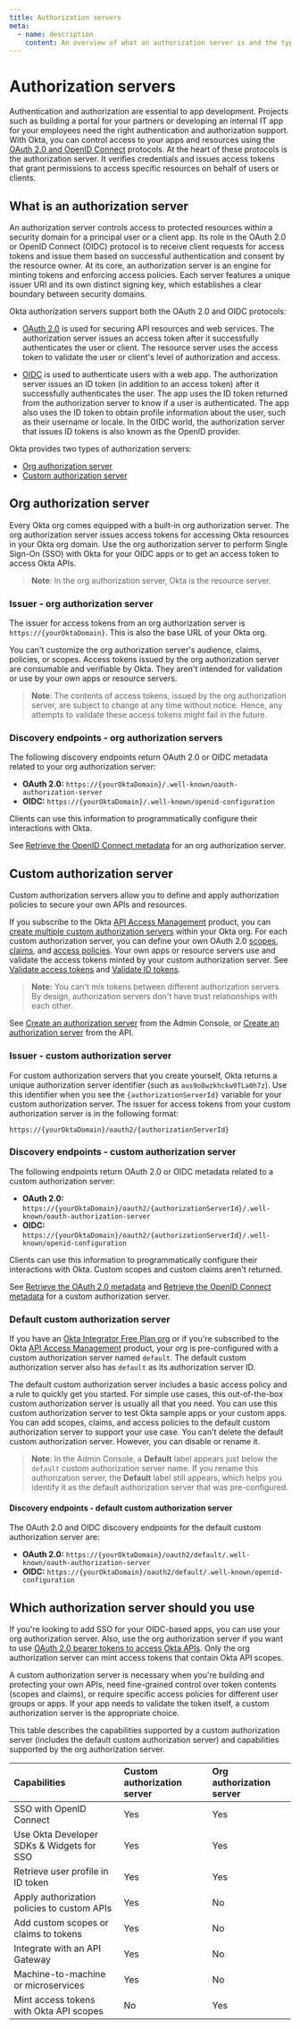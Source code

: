 ```yaml
---
title: Authorization servers
meta:
  - name: description
    content: An overview of what an authorization server is and the types of authorization servers available at Okta.
---
```


# Authorization servers

<ApiAmProdWarning />

Authentication and authorization are essential to app development. Projects such as building a portal for your partners or developing an internal IT app for your employees need the right authentication and authorization support. With Okta, you can control access to your apps and resources using the [OAuth 2.0 and OpenID Connect](/docs/concepts/oauth-openid/) protocols. At the heart of these protocols is the authorization server. It verifies credentials and issues access tokens that grant permissions to access specific resources on behalf of users or clients.

## What is an authorization server

An authorization server controls access to protected resources within a security domain for a principal user or a client app. Its role in the OAuth 2.0 or OpenID Connect (OIDC) protocol is to receive client requests for access tokens and issue them based on successful authentication and consent by the resource owner. At its core, an authorization server is an engine for minting tokens and enforcing access policies. Each server features a unique issuer URI and its own distinct signing key, which establishes a clear boundary between security domains.

Okta authorization servers support both the OAuth 2.0 and OIDC protocols:

* [OAuth 2.0](/docs/concepts/oauth-openid/#oauth-2-0) is used for securing API resources and web services. The authorization server issues an access token after it successfully authenticates the user or client. The resource server uses the access token to validate the user or client's level of authorization and access.

* [OIDC](/docs/concepts/oauth-openid/#openid-connect) is used to authenticate users with a web app. The authorization server issues an ID token (in addition to an access token) after it successfully authenticates the user. The app uses the ID token returned from the authorization server to know if a user is authenticated. The app also uses the ID token to obtain profile information about the user, such as their username or locale. In the OIDC world, the authorization server that issues ID tokens is also known as the OpenID provider.

Okta provides two types of authorization servers:

* [Org authorization server](#org-authorization-server)
* [Custom authorization server](#custom-authorization-server)

## Org authorization server

Every Okta org comes equipped with a built-in org authorization server. The org authorization server issues access tokens for accessing Okta resources in your Okta org domain. Use the org authorization server to perform Single Sign-On (SSO) with Okta for your OIDC apps or to get an access token to access Okta APIs.

> **Note**: In the org authorization server, Okta is the resource server.

### Issuer - org authorization server

The issuer for access tokens from an org authorization server is `https://{yourOktaDomain}`. This is also the base URL of your Okta org.

You can't customize the org authorization server's audience, claims, policies, or scopes. Access tokens issued by the org authorization server are consumable and verifiable by Okta. They aren't intended for validation or use by your own apps or resource servers.

> **Note**: The contents of access tokens, issued by the org authorization server, are subject to change at any time without notice. Hence, any attempts to validate these access tokens might fail in the future.

### Discovery endpoints - org authorization servers

The following discovery endpoints return OAuth 2.0 or OIDC metadata related to your org authorization server:

* **OAuth 2.0:** `https://{yourOktaDomain}/.well-known/oauth-authorization-server`
* **OIDC:** `https://{yourOktaDomain}/.well-known/openid-configuration`

Clients can use this information to programmatically configure their interactions with Okta.

See [Retrieve the OpenID Connect metadata](https://developer.okta.com/docs/api/openapi/okta-oauth/oauth/tag/OrgAS/#tag/OrgAS/operation/getWellKnownOpenIDConfiguration) for an org authorization server.

## Custom authorization server

Custom authorization servers allow you to define and apply authorization policies to secure your own APIs and resources.

If you subscribe to the Okta [API Access Management](/docs/concepts/api-access-management/) product, you can [create multiple custom authorization servers](/docs/guides/customize-authz-server/main/#create-an-authorization-server) within your Okta org. For each custom authorization server, you can define your own OAuth 2.0 [scopes](/docs/guides/customize-authz-server/main/#create-scopes), [claims](/docs/guides/customize-authz-server/main/#create-claims), and [access policies](/docs/guides/customize-authz-server/main/#create-access-policies). Your own apps or resource servers use and validate the access tokens minted by your custom authorization server. See [Validate access tokens](https://developer.okta.com/docs/guides/validate-access-tokens/) and [Validate ID tokens](https://developer.okta.com/docs/guides/validate-id-tokens/main/).

> **Note:** You can't mix tokens between different authorization servers. By design, authorization servers don't have trust relationships with each other.

See [Create an authorization server](/docs/guides/customize-authz-server/main/#create-an-authorization-server) from the Admin Console, or [Create an authorization server](https://developer.okta.com/docs/api/openapi/okta-management/management/tag/AuthorizationServer/#tag/AuthorizationServer/operation/createAuthorizationServer) from the API.

### Issuer - custom authorization server

For custom authorization servers that you create yourself, Okta returns a unique authorization server identifier (such as `aus9o8wzkhckw9TLa0h7z`). Use this identifier when you see the `{authorizationServerId}` variable for your custom authorization server. The issuer for access tokens from your custom authorization server is in the following format:

`https://{yourOktaDomain}/oauth2/{authorizationServerId}`

### Discovery endpoints - custom authorization server

The following endpoints return OAuth 2.0 or OIDC metadata related to a custom authorization server:

* **OAuth 2.0:** `https://{yourOktaDomain}/oauth2/{authorizationServerId}/.well-known/oauth-authorization-server`
* **OIDC:** `https://{yourOktaDomain}/oauth2/{authorizationServerId}/.well-known/openid-configuration`

 Clients can use this information to programmatically configure their interactions with Okta. Custom scopes and custom claims aren't returned.

See [Retrieve the OAuth 2.0 metadata](https://developer.okta.com/docs/api/openapi/okta-oauth/oauth/tag/CustomAS/#tag/CustomAS/operation/getWellKnownOAuthConfigurationCustomAS) and [Retrieve the OpenID Connect metadata](https://developer.okta.com/docs/api/openapi/okta-oauth/oauth/tag/CustomAS/#tag/CustomAS/operation/getWellKnownOpenIDConfigurationCustomAS) for a custom authorization server.

### Default custom authorization server

If you have an [Okta Integrator Free Plan org](https://developer.okta.com/signup/) or if you're subscribed to the Okta [API Access Management](https://developer.okta.com/docs/concepts/api-access-management/) product, your org is pre-configured with a custom authorization server named `default`. The default custom authorization server also has `default` as its authorization server ID.

The default custom authorization server includes a basic access policy and a rule to quickly get you started. For simple use cases, this out-of-the-box custom authorization server is usually all that you need. You can use this custom authorization server to test Okta sample apps or your custom apps. You can add scopes, claims, and access policies to the default custom authorization server to support your use case. You can't delete the default custom authorization server. However, you can disable or rename it.

> **Note**: In the Admin Console, a **Default** label appears just below the `default` custom authorization server name. If you rename this authorization server, the **Default** label still appears, which helps you identify it as the default authorization server that was pre-configured.

#### Discovery endpoints - default custom authorization server

The OAuth 2.0 and OIDC discovery endpoints for the default custom authorization server are:

* **OAuth 2.0:** `https://{yourOktaDomain}/oauth2/default/.well-known/oauth-authorization-server`
* **OIDC:** `https://{yourOktaDomain}/oauth2/default/.well-known/openid-configuration`

## Which authorization server should you use

If you're looking to add SSO for your OIDC-based apps, you can use your org authorization server. Also, use the org authorization server if you want to use [OAuth 2.0 bearer tokens to access Okta APIs](/docs/guides/implement-oauth-for-okta/). Only the org authorization server can mint access tokens that contain Okta API scopes.

A custom authorization server is necessary when you're building and protecting your own APIs, need fine-grained control over token contents (scopes and claims), or require specific access policies for different user groups or apps. If your app needs to validate the token itself, a custom authorization server is the appropriate choice.

This table describes the capabilities supported by a custom authorization server (includes the default custom authorization server) and capabilities supported by the org authorization server.

| Capabilities                               | Custom authorization server          | Org authorization server    |
| :----------------------------------------- | :----------------------------------- | :-------------------------- |
| SSO with OpenID Connect                    | Yes                                  | Yes                         |
| Use Okta Developer SDKs & Widgets for SSO  | Yes                                  | Yes                         |
| Retrieve user profile in ID token          | Yes                                  | Yes                         |
| Apply authorization policies to custom APIs| Yes                                  | No                          |
| Add custom scopes or claims to tokens      | Yes                                  | No                          |
| Integrate with an API Gateway              | Yes                                  | No                          |
| Machine-to-machine or microservices        | Yes                                  | No                          |
| Mint access tokens with Okta API scopes    | No                                   | Yes                         |
